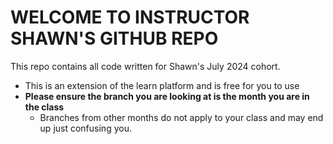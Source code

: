 # WELCOME TO INSTRUCTOR SHAWN'S GITHUB REPO

This repo contains all code written for Shawn's July 2024 cohort.

- This is an extension of the learn platform and is free for you to use
- **Please ensure the branch you are looking at is the month you are in the class**
  - Branches from other months do not apply to your class and may end up just confusing you.
